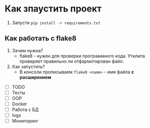 # Как зпаустить проект
1. Запусти `pip install -r requirements.txt`
## Как работать с flake8
1. Зачем нужна?
    * flake8 - нужен для проверки программного кода. Утилита проверяет правильно ли отфармотирован файл.
2. Как запустить?
    * В консоли прописываем `flake8 <name>` <name> - имя файла <b>с расширением</b>
   
- [ ] TODO
- [ ] Тесты
- [ ] OOP
- [ ] Docker
- [ ] Работа с БД
- [ ] logs
- [ ] Мониторинг